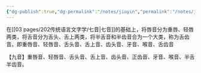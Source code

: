 ```yaml
---
{"dg-publish":true,"dg-permalink":"/notes/jiuyin","permalink":"/notes/jiuyin/","created":"2024-11-30T20:45:53.405+08:00","updated":"2025-04-21T16:06:08.732+08:00"}
---
```


在[[03 pages/202传统语言文字学/七音\|七音]]的基础上，将唇音分为重唇、轻唇两类，将舌音分为舌头、舌上两类，将半舌音和半齿音合为一个大类，称为舌齿音。即重唇音、轻唇音、舌头音、舌上音、齿头音、牙音、喉音、舌齿音

【九音】重唇音、轻唇音、舌头音、舌上音、齿头音、正齿音、牙音、喉音、半舌半齿音。